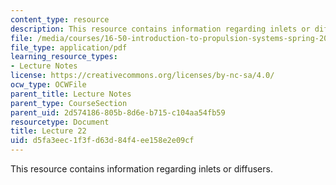 ```yaml
---
content_type: resource
description: This resource contains information regarding inlets or diffusers.
file: /media/courses/16-50-introduction-to-propulsion-systems-spring-2012/d5fa3eec1f3fd63d84f4ee158e2e09cf_MIT16_50S12_lec22.pdf
file_type: application/pdf
learning_resource_types:
- Lecture Notes
license: https://creativecommons.org/licenses/by-nc-sa/4.0/
ocw_type: OCWFile
parent_title: Lecture Notes
parent_type: CourseSection
parent_uid: 2d574186-805b-8d6e-b715-c104aa54fb59
resourcetype: Document
title: Lecture 22
uid: d5fa3eec-1f3f-d63d-84f4-ee158e2e09cf
---
```

This resource contains information regarding inlets or diffusers.